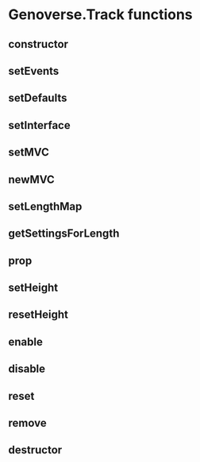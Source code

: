 # Genoverse.Track functions

## constructor
## setEvents
## setDefaults
## setInterface
## setMVC
## newMVC
## setLengthMap
## getSettingsForLength
## prop
## setHeight
## resetHeight
## enable
## disable
## reset
## remove
## destructor

